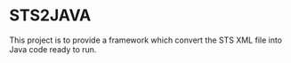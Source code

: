STS2JAVA
========

This project is to provide a framework which convert the STS XML file into Java code ready to run.